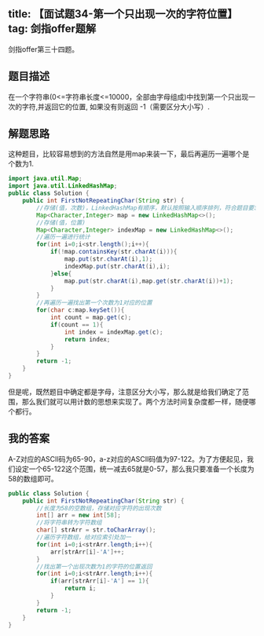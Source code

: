 title: 【面试题34-第一个只出现一次的字符位置】
tag: 剑指offer题解
---
剑指offer第三十四题。
<!-- more -->

## 题目描述

在一个字符串(0<=字符串长度<=10000，全部由字母组成)中找到第一个只出现一次的字符,并返回它的位置, 如果没有则返回 -1（需要区分大小写）.

## 解题思路

这种题目，比较容易想到的方法自然是用map来装一下，最后再遍历一遍哪个是个数为1.


```java
import java.util.Map;
import java.util.LinkedHashMap;
public class Solution {
    public int FirstNotRepeatingChar(String str) {
        //存储(值，次数)，LinkedHashMap有顺序，默认按照输入顺序排列，符合题目要求
        Map<Character,Integer> map = new LinkedHashMap<>();
        //存储(值，位置)
        Map<Character,Integer> indexMap = new LinkedHashMap<>();
        //遍历一遍进行统计
        for(int i=0;i<str.length();i++){
            if(!map.containsKey(str.charAt(i))){
                map.put(str.charAt(i),1);
                indexMap.put(str.charAt(i),i);
            }else{
                map.put(str.charAt(i),map.get(str.charAt(i))+1);
            }
        }
        //再遍历一遍找出第一个次数为1对应的位置
        for(char c:map.keySet()){
            int count = map.get(c);
            if(count == 1){
                int index = indexMap.get(c);
                return index;
            }
        }
        return -1;
    }
}
```

但是呢，既然题目中确定都是字母，注意区分大小写，那么就是给我们确定了范围，那么我们就可以用计数的思想来实现了。两个方法时间复杂度都一样，随便哪个都行。

## 我的答案

A-Z对应的ASCII码为65-90，a-z对应的ASCII码值为97-122。为了方便起见，我们设定一个65-122这个范围，统一减去65就是0-57，那么我只要准备一个长度为58的数组即可。

```java
public class Solution {
    public int FirstNotRepeatingChar(String str) {
        //长度为58的空数组，存储对应字符的出现次数
        int[] arr = new int[58];
        //将字符串转为字符数组
        char[] strArr = str.toCharArray();
        //遍历字符数组，给对应索引处加一
        for(int i=0;i<strArr.length;i++){
            arr[strArr[i]-'A']++;
        }
        //找出第一个出现次数为1的字符的位置返回
        for(int i=0;i<strArr.length;i++){
            if(arr[strArr[i]-'A'] == 1){
                return i;
            }
        }
        return -1;
    }
}
```

